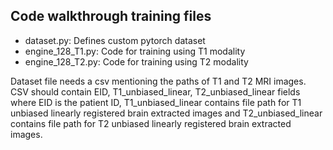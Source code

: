 ## Code walkthrough training files

- dataset.py: Defines custom pytorch dataset
- engine_128_T1.py: Code for training using T1 modality
- engine_128_T2.py: Code for training using T2 modality

Dataset file needs a csv mentioning the paths of T1 and T2 MRI images. CSV should contain EID, T1_unbiased_linear, T2_unbiased_linear fields where EID is the patient ID, T1_unbiased_linear contains file path for T1 unbiased linearly registered brain extracted images and T2_unbiased_linear contains file path for T2 unbiased linearly registered brain extracted images.
